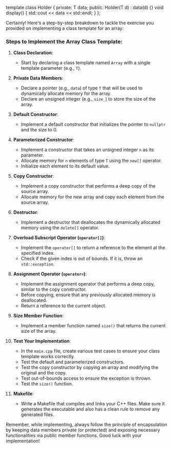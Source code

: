 template <typename T>
class Holder {
private:
    T data;
public:
    Holder(T d) : data(d) {}
    void display() {
        std::cout << data << std::endl;
    }
};

Certainly! Here's a step-by-step breakdown to tackle the exercise you provided on implementing a class template for an array:

### Steps to Implement the Array Class Template:

1. **Class Declaration**:
    - Start by declaring a class template named `Array` with a single template parameter (e.g., `T`).

2. **Private Data Members**:
    - Declare a pointer (e.g., `data`) of type `T` that will be used to dynamically allocate memory for the array.
    - Declare an unsigned integer (e.g., `size_`) to store the size of the array.

3. **Default Constructor**:
    - Implement a default constructor that initializes the pointer to `nullptr` and the size to 0.

4. **Parameterized Constructor**:
    - Implement a constructor that takes an unsigned integer `n` as its parameter.
    - Allocate memory for `n` elements of type `T` using the `new[]` operator.
    - Initialize each element to its default value.

5. **Copy Constructor**:
    - Implement a copy constructor that performs a deep copy of the source array.
    - Allocate memory for the new array and copy each element from the source array.

6. **Destructor**:
    - Implement a destructor that deallocates the dynamically allocated memory using the `delete[]` operator.

7. **Overload Subscript Operator (`operator[]`)**:
    - Implement the `operator[]` to return a reference to the element at the specified index.
    - Check if the given index is out of bounds. If it is, throw an `std::exception`.

8. **Assignment Operator (`operator=`)**:
    - Implement the assignment operator that performs a deep copy, similar to the copy constructor.
    - Before copying, ensure that any previously allocated memory is deallocated.
    - Return a reference to the current object.

9. **Size Member Function**:
    - Implement a member function named `size()` that returns the current size of the array.

10. **Test Your Implementation**:
    - In the `main.cpp` file, create various test cases to ensure your class template works correctly.
    - Test the default and parameterized constructors.
    - Test the copy constructor by copying an array and modifying the original and the copy.
    - Test out-of-bounds access to ensure the exception is thrown.
    - Test the `size()` function.

11. **Makefile**:
    - Write a Makefile that compiles and links your C++ files. Make sure it generates the executable and also has a clean rule to remove any generated files.

Remember, while implementing, always follow the principle of encapsulation by keeping data members private (or protected) and exposing necessary functionalities via public member functions. Good luck with your implementation!